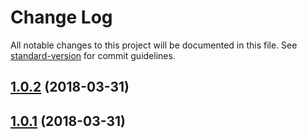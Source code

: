 # Change Log

All notable changes to this project will be documented in this file. See [standard-version](https://github.com/conventional-changelog/standard-version) for commit guidelines.

<a name="1.0.2"></a>
## [1.0.2](https://github.com/ackushiw/nuxtjs-platform/compare/v1.0.1...v1.0.2) (2018-03-31)



<a name="1.0.1"></a>
## [1.0.1](https://github.com/ackushiw/nuxtjs-platform/compare/v1.0.0...v1.0.1) (2018-03-31)
